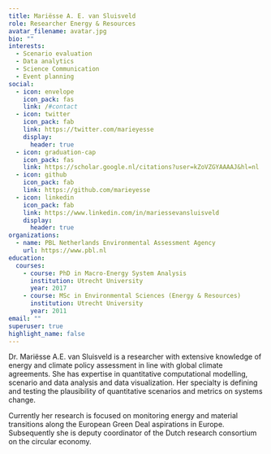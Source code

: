 ```yaml
---
title: Mariësse A. E. van Sluisveld
role: Researcher Energy & Resources
avatar_filename: avatar.jpg
bio: ""
interests:
  - Scenario evaluation
  - Data analytics
  - Science Communication
  - Event planning
social:
  - icon: envelope
    icon_pack: fas
    link: /#contact
  - icon: twitter
    icon_pack: fab
    link: https://twitter.com/marieyesse
    display:
      header: true
  - icon: graduation-cap
    icon_pack: fas
    link: https://scholar.google.nl/citations?user=kZoVZGYAAAAJ&hl=nl
  - icon: github
    icon_pack: fab
    link: https://github.com/marieyesse
  - icon: linkedin
    icon_pack: fab
    link: https://www.linkedin.com/in/mariessevansluisveld
    display:
      header: true
organizations:
  - name: PBL Netherlands Environmental Assessment Agency
    url: https://www.pbl.nl
education:
  courses:
    - course: PhD in Macro-Energy System Analysis
      institution: Utrecht University
      year: 2017
    - course: MSc in Environmental Sciences (Energy & Resources)
      institution: Utrecht University
      year: 2011
email: ""
superuser: true
highlight_name: false
---
```

<!--StartFragment-->

Dr. Mariësse A.E. van Sluisveld is a researcher with extensive knowledge of energy and climate policy assessment in line with global climate agreements. She has expertise in quantitative computational modelling, scenario and data analysis and data visualization. Her specialty is defining and testing the plausibility of quantitative scenarios and metrics on systems change.

Currently her research is focused on monitoring energy and material transitions along the European Green Deal aspirations in Europe. Subsequently she is deputy coordinator of the Dutch research consortium on the circular economy. 

<!--EndFragment-->